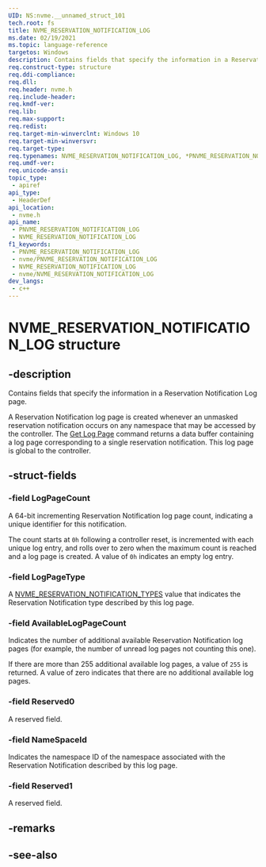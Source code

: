 ```yaml
---
UID: NS:nvme.__unnamed_struct_101
tech.root: fs 
title: NVME_RESERVATION_NOTIFICATION_LOG
ms.date: 02/19/2021 
ms.topic: language-reference
targetos: Windows
description: Contains fields that specify the information in a Reservation Notification Log page.
req.construct-type: structure
req.ddi-compliance: 
req.dll: 
req.header: nvme.h
req.include-header: 
req.kmdf-ver: 
req.lib: 
req.max-support: 
req.redist: 
req.target-min-winverclnt: Windows 10 
req.target-min-winversvr: 
req.target-type: 
req.typenames: NVME_RESERVATION_NOTIFICATION_LOG, *PNVME_RESERVATION_NOTIFICATION_LOG
req.umdf-ver: 
req.unicode-ansi: 
topic_type:
 - apiref
api_type:
 - HeaderDef
api_location:
 - nvme.h
api_name:
 - PNVME_RESERVATION_NOTIFICATION_LOG
 - NVME_RESERVATION_NOTIFICATION_LOG
f1_keywords:
 - PNVME_RESERVATION_NOTIFICATION_LOG
 - nvme/PNVME_RESERVATION_NOTIFICATION_LOG
 - NVME_RESERVATION_NOTIFICATION_LOG
 - nvme/NVME_RESERVATION_NOTIFICATION_LOG
dev_langs:
 - c++
---
```


# NVME_RESERVATION_NOTIFICATION_LOG structure

## -description

Contains fields that specify the information in a Reservation Notification Log page.

A Reservation Notification log page is created whenever an unmasked reservation notification occurs on any namespace that may be accessed by the controller. The [Get Log Page]((ns-nvme-nvme_cdw10_get_log_page.md)) command returns a data buffer containing a log page corresponding to a single reservation notification. This log page is global to the controller.

## -struct-fields

### -field LogPageCount

A 64-bit incrementing Reservation Notification log page count, indicating a unique identifier for this notification.

The count starts at `0h` following a controller reset, is incremented with each unique log entry, and rolls over to zero when the maximum count is reached and a log page is created. A value of `0h` indicates an empty log entry.

### -field LogPageType

A [NVME_RESERVATION_NOTIFICATION_TYPES](ne-nvme-nvme_reservation_notification_types.md) value that indicates the Reservation Notification type described by this log page.

### -field AvailableLogPageCount

Indicates the number of additional available Reservation Notification log pages (for example, the number of unread log pages not counting this one).

If there are more than 255 additional available log pages, a value of `255` is returned. A value of zero indicates that there are no additional available log pages.

### -field Reserved0

A reserved field.

### -field NameSpaceId

Indicates the namespace ID of the namespace associated with the Reservation Notification described by this log page.

### -field Reserved1

A reserved field.

## -remarks

## -see-also


